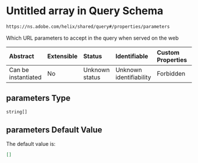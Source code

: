 # Untitled array in Query Schema

```txt
https://ns.adobe.com/helix/shared/query#/properties/parameters
```

Which URL parameters to accept in the query when served on the web

| Abstract            | Extensible | Status         | Identifiable            | Custom Properties | Additional Properties | Access Restrictions | Defined In                                                      |
| :------------------ | :--------- | :------------- | :---------------------- | :---------------- | :-------------------- | :------------------ | :-------------------------------------------------------------- |
| Can be instantiated | No         | Unknown status | Unknown identifiability | Forbidden         | Allowed               | none                | [query.schema.json\*](query.schema.json "open original schema") |

## parameters Type

`string[]`

## parameters Default Value

The default value is:

```json
[]
```
